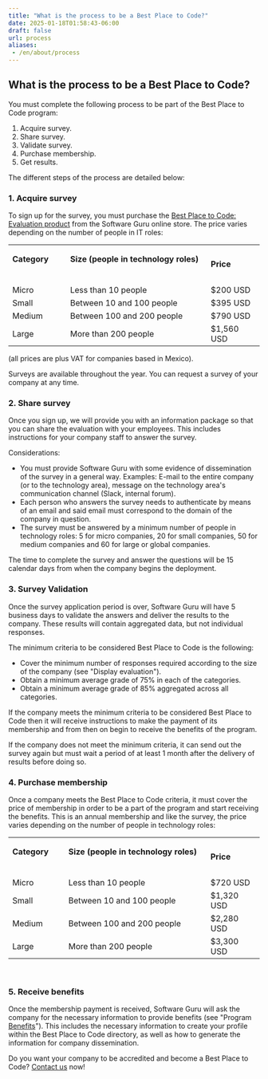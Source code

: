 ```yaml
---
title: "What is the process to be a Best Place to Code?"
date: 2025-01-18T01:58:43-06:00
draft: false
url: process
aliases:
 - /en/about/process
---
```


<h2>What is the process to be a Best Place to Code?</h2>

<p>You must complete the following process to be part of the Best Place to Code program:</p>

<ol>
	<li>Acquire survey.</li>
	<li>Share survey.</li>
	<li>Validate survey.</li>
	<li>Purchase membership.</li>
	<li>Get results.</li>
</ol>

<p>The different steps of the process are detailed below:</p>

<h3>1. Acquire survey</h3>

<p>To sign up for the survey, you must purchase the <a href="https://tienda.sg.com.mx/product/bp2c-evaluacion/">Best Place to Code: Evaluation product</a> from the Software Guru online store. The price varies depending on the number of people in IT roles:</p>

<div>
<table>
	<tbody>
		<tr>
			<td>
			<p><strong>Category&nbsp; &nbsp; &nbsp; &nbsp;</strong></p>
			</td>
			<td>
			<p><strong>Size (people in technology roles)&nbsp; &nbsp; &nbsp; &nbsp;</strong></p>
			</td>
			<td>
			<p><strong>Price</strong></p>
			</td>
		</tr>
		<tr>
			<td>
			Micro
			</td>
			<td>
			Less than 10 people
			</td>
			<td>$200 USD
			</td>
		</tr>
		<tr>
			<td>
			Small
			</td>
			<td>
			Between 10 and 100 people
			</td>
			<td>
			$395 USD
			</td>
		</tr>
		<tr>
			<td>
			Medium
			</td>
			<td>
			Between 100 and 200 people
			</td>
			<td>
			$790 USD
			</td>
		</tr>
		<tr>
			<td>
			Large
			</td>
			<td>
			More than 200 people
			</td>
			<td>
			$1,560 USD
			</td>
		</tr>
	</tbody>
</table>
</div>

<p>(all prices are plus VAT for companies based in Mexico).</p>

<p dir="ltr">Surveys are available throughout the year. You can request a survey of your company at any time.</p>

<h3>2. Share survey</h3>

<p>Once you sign up, we will provide you with an information package so that you can share the evaluation with your employees. This includes instructions for your company staff to answer the survey.</p>

<p>Considerations:</p>

<ul>
	<li>You must provide Software Guru with some evidence of dissemination of the survey in a general way. Examples: E-mail to the entire company (or to the technology area), message on the technology area's communication channel (Slack, internal forum).</li>
	<li>Each person who answers the survey needs to authenticate by means of an email and said email must correspond to the domain of the company in question.</li>
	<li>The survey must be answered by a minimum number of people in technology roles: 5 for micro companies, 20 for small companies, 50 for medium companies and 60 for large or global companies.</li>
</ul>

<p>The time to complete the survey and answer the questions will be 15 calendar days from when the company begins the deployment.</p>

<h3>3. Survey Validation</h3>

<p>Once the survey application period is over, Software Guru will have 5 business days to validate the answers and deliver the results to the company. These results will contain aggregated data, but not individual responses.</p>

<p>The minimum criteria to be considered Best Place to Code is the following:</p>

<ul>
	<li>Cover the minimum number of responses required according to the size of the company (see "Display evaluation").</li>
	<li>Obtain a minimum average grade of 75% in each of the categories.</li>
	<li>Obtain a minimum average grade of 85% aggregated across all categories.</li>
</ul>

<p>If the company meets the minimum criteria to be considered Best Place to Code then it will receive instructions to make the payment of its membership and from then on begin to receive the benefits of the program.</p>

<p>If the company does not meet the minimum criteria, it can send out the survey again but must wait a period of at least 1 month after the delivery of results before doing so.</p>

<h3>4. Purchase membership</h3>

<p>Once a company meets the Best Place to Code criteria, it must cover the price of membership in order to be a part of the program and start receiving the benefits. This is an annual membership and like the survey, the price varies depending on the number of people in technology roles:</p>

<table>
	<tbody>
		<tr>
			<td>
			<p><strong>Category&nbsp; &nbsp; &nbsp;&nbsp;</strong></p>
			</td>
			<td>
			<p><strong>Size (people in technology roles)&nbsp; &nbsp; &nbsp; &nbsp;</strong></p>
			</td>
			<td>
			<p><strong>Price</strong></p>
			</td>
		</tr>
		<tr>
			<td>
			Micro
			</td>
			<td>
			Less than 10 people
			</td>
			<td>
			$720 USD
			</td>
		</tr>
		<tr>
			<td>
			Small
			</td>
			<td>
			Between 10 and 100 people
			</td>
			<td>
			$1,320 USD
			</td>
		</tr>
		<tr>
			<td>
			Medium
			</td>
			<td>
			Between 100 and 200 people
			</td>
			<td>
			$2,280 USD
			</td>
		</tr>
		<tr>
			<td>
			Large
			</td>
			<td>
			More than 200 people
			</td>
			<td>
			$3,300 USD
			</td>
		</tr>
	</tbody>
</table>

<p>&nbsp;</p>

<h3>5. Receive benefits</h3>

<p>Once the membership payment is received, Software Guru will ask the company for the necessary information to provide benefits (see "Program <a href="https://bestplacetocode.com/about/beneficios">Benefits</a>"). This includes the necessary information to create your profile within the Best Place to Code directory, as well as how to generate the information for company dissemination.</p>

<p>Do you want your company to be accredited and become a Best Place to Code? <a href="https://bestplacetocode.com/en/contact">Contact us</a> now!</p>

